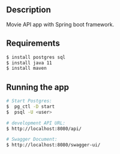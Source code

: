 ## Description
Movie API app with Spring boot framework.

## Requirements

```bash
$ install postgres sql
$ install java 11
$ install maven 
```

## Running the app

```bash
# Start Postgres:
$  pg_ctl -D start
$  psql -U <user>

# development API URL:
$ http://localhost:8080/api/

# Swagger Document:
$ http://localhost:8080/swagger-ui/
```


